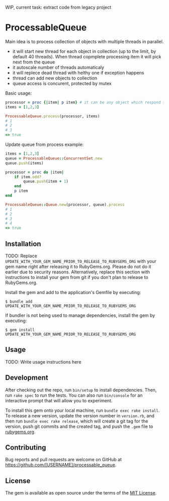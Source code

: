 WIP, current task: extract code from legacy project

# ProcessableQueue

Main idea is to process collection of objects with multiple threads in parallel. 

- it will start new thread for each object in collection (up to the limit, by default 40 threads). When thread copmplete processing item it will pick next from the queue
- it autoscale number of threads automaticaly
- it will replece dead thread with helthy one if exception happens
- thread can add new objects to collection
- queue access is concurent, protected by mutex

Basic usage:
```ruby
processor = proc {|item| p item} # it can be any object which respond to #call(arg1)
items = [1,2,3]

ProcessableQueue.process(processor, items)
# 1
# 2
# 3
=> true
```

Update queue from process example:
```ruby
items = [1,2,3]
queue = ProcessableQueue::ConcurrentSet.new
queue.push(items)

processor = proc do |item| 
    if item.odd?
        queue.push(item + 1)
    end
    p item 
end

ProcessableQueue::Queue.new(processor, queue).process
# 1
# 2
# 3
# 4
=> true
```


## Installation

TODO: Replace `UPDATE_WITH_YOUR_GEM_NAME_PRIOR_TO_RELEASE_TO_RUBYGEMS_ORG` with your gem name right after releasing it to RubyGems.org. Please do not do it earlier due to security reasons. Alternatively, replace this section with instructions to install your gem from git if you don't plan to release to RubyGems.org.

Install the gem and add to the application's Gemfile by executing:

    $ bundle add UPDATE_WITH_YOUR_GEM_NAME_PRIOR_TO_RELEASE_TO_RUBYGEMS_ORG

If bundler is not being used to manage dependencies, install the gem by executing:

    $ gem install UPDATE_WITH_YOUR_GEM_NAME_PRIOR_TO_RELEASE_TO_RUBYGEMS_ORG

## Usage

TODO: Write usage instructions here

## Development

After checking out the repo, run `bin/setup` to install dependencies. Then, run `rake spec` to run the tests. You can also run `bin/console` for an interactive prompt that will allow you to experiment.

To install this gem onto your local machine, run `bundle exec rake install`. To release a new version, update the version number in `version.rb`, and then run `bundle exec rake release`, which will create a git tag for the version, push git commits and the created tag, and push the `.gem` file to [rubygems.org](https://rubygems.org).

## Contributing

Bug reports and pull requests are welcome on GitHub at https://github.com/[USERNAME]/processable_queue.

## License

The gem is available as open source under the terms of the [MIT License](https://opensource.org/licenses/MIT).
